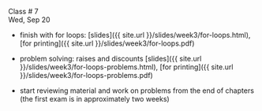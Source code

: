 
<div class="lecture2">



<div class="column_date">
<p markdown="block">

Class # 7 <br> 
Wed, Sep 20

</p>
</div>



<div class="column_materials" >
<p markdown="block">


* finish with for loops: [slides]({{ site.url }}/slides/week3/for-loops.html),
 [for printing]({{ site.url }}/slides/week3/for-loops.pdf)  

* problem solving: raises and discounts [slides]({{ site.url }}/slides/week3/for-loops-problems.html),
 [for printing]({{ site.url }}/slides/week3/for-loops-problems.pdf)  

</p>
</div>



<div class="column_assign">
<p markdown="block">

* start reviewing material and work on problems from the end of chapters
(the first exam is in approximately two weeks) 

</p>
</div>

</div>
